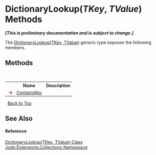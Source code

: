# DictionaryLookup(*TKey*, *TValue*) Methods
 _**\[This is preliminary documentation and is subject to change.\]**_

The <a href="T_Jodo_Extensions_Collections_DictionaryLookup_2">DictionaryLookup(TKey, TValue)</a> generic type exposes the following members.


## Methods
&nbsp;<table><tr><th></th><th>Name</th><th>Description</th></tr><tr><td>![Public method](media/pubmethod.gif "Public method")</td><td><a href="M_Jodo_Extensions_Collections_DictionaryLookup_2_ContainsKey">ContainsKey</a></td><td /></tr></table>&nbsp;
<a href="#dictionarylookup(*tkey*,-*tvalue*)-methods">Back to Top</a>

## See Also


#### Reference
<a href="T_Jodo_Extensions_Collections_DictionaryLookup_2">DictionaryLookup(TKey, TValue) Class</a><br /><a href="N_Jodo_Extensions_Collections">Jodo.Extensions.Collections Namespace</a><br />